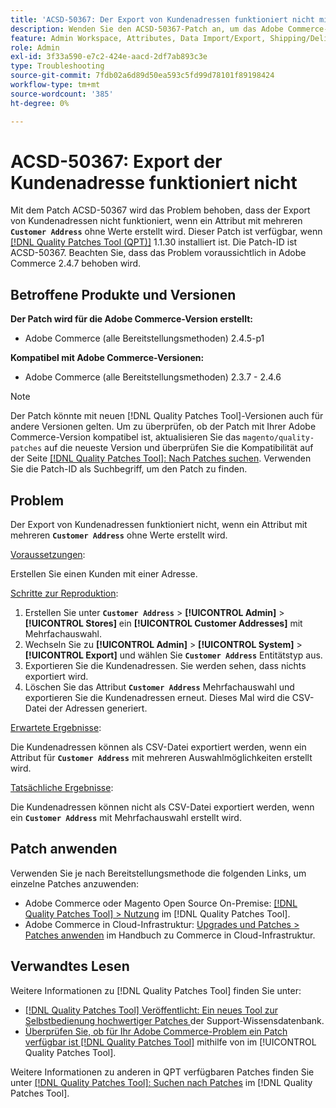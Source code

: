 ```yaml
---
title: 'ACSD-50367: Der Export von Kundenadressen funktioniert nicht mit dem Attribut für Mehrfachauswahl'
description: Wenden Sie den ACSD-50367-Patch an, um das Adobe Commerce-Problem zu beheben, bei dem der Export der Kundenadresse nicht funktioniert, wenn ein Attribut mit mehreren ** „Kundenadresse“** ohne Werte erstellt wird.
feature: Admin Workspace, Attributes, Data Import/Export, Shipping/Delivery
role: Admin
exl-id: 3f33a590-e7c2-424e-aacd-2df7ab893c3e
type: Troubleshooting
source-git-commit: 7fdb02a6d89d50ea593c5fd99d78101f89198424
workflow-type: tm+mt
source-wordcount: '385'
ht-degree: 0%

---
```


# ACSD-50367: Export der Kundenadresse funktioniert nicht

Mit dem Patch ACSD-50367 wird das Problem behoben, dass der Export von Kundenadressen nicht funktioniert, wenn ein Attribut mit mehreren **`Customer Address`** ohne Werte erstellt wird. Dieser Patch ist verfügbar, wenn [[!DNL Quality Patches Tool (QPT)]](https://experienceleague.adobe.com/de/docs/commerce-operations/tools/quality-patches-tool/quality-patches-tool-to-self-serve-quality-patches) 1.1.30 installiert ist. Die Patch-ID ist ACSD-50367. Beachten Sie, dass das Problem voraussichtlich in Adobe Commerce 2.4.7 behoben wird.

## Betroffene Produkte und Versionen

**Der Patch wird für die Adobe Commerce-Version erstellt:**

* Adobe Commerce (alle Bereitstellungsmethoden) 2.4.5-p1

**Kompatibel mit Adobe Commerce-Versionen:**

* Adobe Commerce (alle Bereitstellungsmethoden) 2.3.7 - 2.4.6

>[!NOTE]
>
>Der Patch könnte mit neuen [!DNL Quality Patches Tool]-Versionen auch für andere Versionen gelten. Um zu überprüfen, ob der Patch mit Ihrer Adobe Commerce-Version kompatibel ist, aktualisieren Sie das `magento/quality-patches` auf die neueste Version und überprüfen Sie die Kompatibilität auf der Seite [[!DNL Quality Patches Tool]: Nach Patches suchen](https://experienceleague.adobe.com/tools/commerce-quality-patches/index.html?lang=de). Verwenden Sie die Patch-ID als Suchbegriff, um den Patch zu finden.

## Problem

Der Export von Kundenadressen funktioniert nicht, wenn ein Attribut mit mehreren **`Customer Address`** ohne Werte erstellt wird.

<u>Voraussetzungen</u>:

Erstellen Sie einen Kunden mit einer Adresse.

<u>Schritte zur Reproduktion</u>:

1. Erstellen Sie unter **`Customer Address`** > **[!UICONTROL Admin]** > **[!UICONTROL Stores]** ein **[!UICONTROL Customer Addresses]** mit Mehrfachauswahl.
1. Wechseln Sie zu **[!UICONTROL Admin]** > **[!UICONTROL System]** > **[!UICONTROL Export]** und wählen Sie **`Customer Address`** Entitätstyp aus.
1. Exportieren Sie die Kundenadressen. Sie werden sehen, dass nichts exportiert wird.
1. Löschen Sie das Attribut **`Customer Address`** Mehrfachauswahl und exportieren Sie die Kundenadressen erneut. Dieses Mal wird die CSV-Datei der Adressen generiert.

<u>Erwartete Ergebnisse</u>:

Die Kundenadressen können als CSV-Datei exportiert werden, wenn ein Attribut für **`Customer Address`** mit mehreren Auswahlmöglichkeiten erstellt wird.

<u>Tatsächliche Ergebnisse</u>:

Die Kundenadressen können nicht als CSV-Datei exportiert werden, wenn ein **`Customer Address`** mit Mehrfachauswahl erstellt wird.

## Patch anwenden

Verwenden Sie je nach Bereitstellungsmethode die folgenden Links, um einzelne Patches anzuwenden:

* Adobe Commerce oder Magento Open Source On-Premise: [[!DNL Quality Patches Tool] > Nutzung](/help/tools/quality-patches-tool/usage.md) im [!DNL Quality Patches Tool].
* Adobe Commerce in Cloud-Infrastruktur: [Upgrades und Patches > Patches anwenden](https://experienceleague.adobe.com/docs/commerce-cloud-service/user-guide/develop/upgrade/apply-patches.html?lang=de) im Handbuch zu Commerce in Cloud-Infrastruktur.

## Verwandtes Lesen

Weitere Informationen zu [!DNL Quality Patches Tool] finden Sie unter:

* [[!DNL Quality Patches Tool] Veröffentlicht: Ein neues Tool zur Selbstbedienung hochwertiger Patches ](https://experienceleague.adobe.com/de/docs/commerce-operations/tools/quality-patches-tool/quality-patches-tool-to-self-serve-quality-patches) der Support-Wissensdatenbank.
* [Überprüfen Sie, ob für Ihr Adobe Commerce-Problem ein Patch verfügbar ist [!DNL Quality Patches Tool]](/help/tools/quality-patches-tool/patches-available-in-qpt/check-patch-for-magento-issue-with-magento-quality-patches.md) mithilfe von im [!UICONTROL Quality Patches Tool].


Weitere Informationen zu anderen in QPT verfügbaren Patches finden Sie unter [[!DNL Quality Patches Tool]: Suchen nach Patches](https://experienceleague.adobe.com/tools/commerce-quality-patches/index.html?lang=de) im [!DNL Quality Patches Tool].
